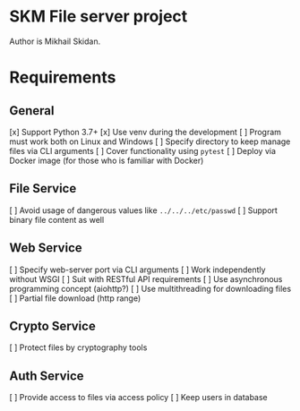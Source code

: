 
# SKM File server project

Author is Mikhail Skidan.

# Requirements

## General

[x] Support Python 3.7+
[x] Use venv during the development
[ ] Program must work both on Linux and Windows
[ ] Specify directory to keep manage files via CLI arguments
[ ] Cover functionality using `pytest`
[ ] Deploy via Docker image (for those who is familiar with Docker)

## File Service

[ ] Avoid usage of dangerous values like `../../../etc/passwd`
[ ] Support binary file content as well

## Web Service

[ ] Specify web-server port via CLI arguments
[ ] Work independently without WSGI
[ ] Suit with RESTful API requirements
[ ] Use asynchronous programming concept (aiohttp?)
[ ] Use multithreading for downloading files
[ ] Partial file download (http range)

## Crypto Service

[ ] Protect files by cryptography tools

## Auth Service

[ ] Provide access to files via access policy
[ ] Keep users in database
